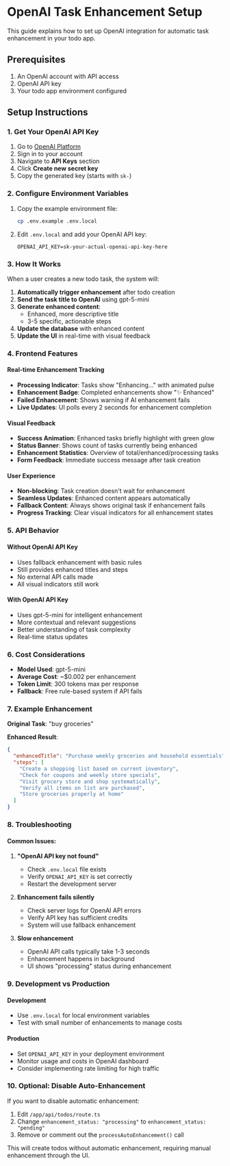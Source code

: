 # OpenAI Task Enhancement Setup

This guide explains how to set up OpenAI integration for automatic task enhancement in your todo app.

## Prerequisites

1. An OpenAI account with API access
2. OpenAI API key
3. Your todo app environment configured

## Setup Instructions

### 1. Get Your OpenAI API Key

1. Go to [OpenAI Platform](https://platform.openai.com/)
2. Sign in to your account
3. Navigate to **API Keys** section
4. Click **Create new secret key**
5. Copy the generated key (starts with `sk-`)

### 2. Configure Environment Variables

1. Copy the example environment file:
   ```bash
   cp .env.example .env.local
   ```

2. Edit `.env.local` and add your OpenAI API key:
   ```env
   OPENAI_API_KEY=sk-your-actual-openai-api-key-here
   ```

### 3. How It Works

When a user creates a new todo task, the system will:

1. **Automatically trigger enhancement** after todo creation
2. **Send the task title to OpenAI** using gpt-5-mini
3. **Generate enhanced content**:
   - Enhanced, more descriptive title
   - 3-5 specific, actionable steps
4. **Update the database** with enhanced content
5. **Update the UI** in real-time with visual feedback

### 4. Frontend Features

#### Real-time Enhancement Tracking
- **Processing Indicator**: Tasks show "Enhancing..." with animated pulse
- **Enhancement Badge**: Completed enhancements show "✨ Enhanced" 
- **Failed Enhancement**: Shows warning if AI enhancement fails
- **Live Updates**: UI polls every 2 seconds for enhancement completion

#### Visual Feedback
- **Success Animation**: Enhanced tasks briefly highlight with green glow
- **Status Banner**: Shows count of tasks currently being enhanced
- **Enhancement Statistics**: Overview of total/enhanced/processing tasks
- **Form Feedback**: Immediate success message after task creation

#### User Experience
- **Non-blocking**: Task creation doesn't wait for enhancement
- **Seamless Updates**: Enhanced content appears automatically
- **Fallback Content**: Always shows original task if enhancement fails
- **Progress Tracking**: Clear visual indicators for all enhancement states

### 5. API Behavior

#### Without OpenAI API Key
- Uses fallback enhancement with basic rules
- Still provides enhanced titles and steps
- No external API calls made
- All visual indicators still work

#### With OpenAI API Key
- Uses gpt-5-mini for intelligent enhancement
- More contextual and relevant suggestions
- Better understanding of task complexity
- Real-time status updates

### 6. Cost Considerations

- **Model Used**: gpt-5-mini
- **Average Cost**: ~$0.002 per enhancement
- **Token Limit**: 300 tokens max per response
- **Fallback**: Free rule-based system if API fails

### 7. Example Enhancement

**Original Task**: "buy groceries"

**Enhanced Result**:
```json
{
  "enhancedTitle": "Purchase weekly groceries and household essentials",
  "steps": [
    "Create a shopping list based on current inventory",
    "Check for coupons and weekly store specials",
    "Visit grocery store and shop systematically",
    "Verify all items on list are purchased",
    "Store groceries properly at home"
  ]
}
```

### 8. Troubleshooting

#### Common Issues:

1. **"OpenAI API key not found"**
   - Check `.env.local` file exists
   - Verify `OPENAI_API_KEY` is set correctly
   - Restart the development server

2. **Enhancement fails silently**
   - Check server logs for OpenAI API errors
   - Verify API key has sufficient credits
   - System will use fallback enhancement

3. **Slow enhancement**
   - OpenAI API calls typically take 1-3 seconds
   - Enhancement happens in background
   - UI shows "processing" status during enhancement

### 9. Development vs Production

#### Development
- Use `.env.local` for local environment variables
- Test with small number of enhancements to manage costs

#### Production
- Set `OPENAI_API_KEY` in your deployment environment
- Monitor usage and costs in OpenAI dashboard
- Consider implementing rate limiting for high traffic

### 10. Optional: Disable Auto-Enhancement

If you want to disable automatic enhancement:

1. Edit `/app/api/todos/route.ts`
2. Change `enhancement_status: "processing"` to `enhancement_status: "pending"`
3. Remove or comment out the `processAutoEnhancement()` call

This will create todos without automatic enhancement, requiring manual enhancement through the UI.
